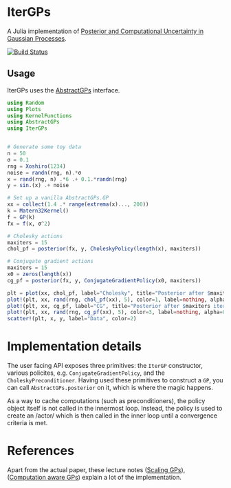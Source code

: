 # IterGPs

A Julia implementation of [Posterior and Computational Uncertainty
in Gaussian Processes](https://arxiv.org/pdf/2205.15449.pdf).

[![Build Status](https://github.com/SebastianCallh/IterGP.jl/actions/workflows/CI.yml/badge.svg?branch=main)](https://github.com/SebastianCallh/IterGP.jl/actions/workflows/CI.yml?query=branch%3Amain)


## Usage 

IterGPs uses the [AbstractGPs](https://github.com/JuliaGaussianProcesses/AbstractGPs.jl) interface.


```julia
using Random
using Plots
using KernelFunctions
using AbstractGPs
using IterGPs


# Generate some toy data
n = 50
σ = 0.1
rng = Xoshiro(1234)
noise = randn(rng, n).*σ
x = rand(rng, n) .*6 .+ 0.1.*randn(rng)
y = sin.(x) .+ noise

# Set up a vanilla AbstractGPs.GP
xx = collect(1.4 .* range(extrema(x)..., 200))
k = Matern32Kernel()
f = GP(k)
fx = f(x, σ^2)

# Cholesky actions
maxiters = 15
chol_pf = posterior(fx, y, CholeskyPolicy(length(x), maxiters))

# Conjugate gradient actions
maxiters = 15
x0 = zeros(length(x))
cg_pf = posterior(fx, y, ConjugateGradientPolicy(x0, maxiters))

plt = plot(xx, chol_pf, label="Cholesky", title="Posterior after $maxiters iterations", color=1)
plot!(plt, xx, rand(rng, chol_pf(xx), 5), color=1, label=nothing, alpha=0.5)
plot!(plt, xx, cg_pf, label="CG", title="Posterior after $maxiters iterations", color=3)
plot!(plt, xx, rand(rng, cg_pf(xx), 5), color=3, label=nothing, alpha=0.5)
scatter!(plt, x, y, label="Data", color=2)
```

# Implementation details
The user facing API exposes three primitives: the `IterGP` constructor, various policites, e.g. `ConjugateGradientPolicy`, and the `CholeskyPreconditioner`. Having used these primitives to construct a `GP`, you can call `AbstractGPs.posterior` on it, which is where the magic happens.

As a way to cache computations (such as preconditioners), the policy object itself is not called in the innermost loop. Instead, the policy is used to create an /actor/ which is then called in the inner loop until a convergence criteria is met.

# References
Apart from the actual paper, these lecture notes ([Scaling GPs](https://media.githubusercontent.com/media/philipphennig/NumericsOfML/main/slides/03_ScalingGPs.pdf)), ([Computation aware GPs](
https://media.githubusercontent.com/media/philipphennig/NumericsOfML/main/slides/04_ComputationAwareGPs.pdf)) explain a lot of the implementation.